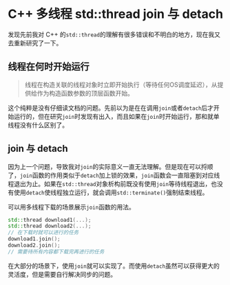 # C++ 多线程 std::thread join 与 detach

发现先前我对 C++ 的`std::thread`的理解有很多错误和不明白的地方，现在我又去重新研究了一下。

## 线程在何时开始运行
                
> 线程在构造关联的线程对象时立即开始执行（等待任何OS调度延迟），从提供给作为构造函数参数的顶层函数开始。

这个纯粹是没有仔细读文档的问题。先前以为是在在调用`join`或者`detach`后才开始运行的，但在研究`join`时发现有出入，而且如果在`join`时开始运行，那和就单线程没有什么区别了。

## join 与 detach

因为上一个问题，导致我对`join`的实际意义一直无法理解。但是现在可以捋顺了，`join`函数的作用类似于`detach`加上锁的效果，`join`函数会一直阻塞到对应线程退出为止。如果在`std::thread`对象析构前既没有使用`join`等待线程退出，也没有使用`detach`使线程独立运行，就会调用`std::terminate()`强制结束线程。

可以用多线程下载的场景展示`join`函数的用法。

```c++
std::thread download1(...);
std::thread download2(...);
// 在下载时就可以进行的任务
download1.join();
download2.join();
// 需要待所有内容都下载完再进行的任务
```

在大部分的场景下，使用`join`就可以实现了。而使用`detach`虽然可以获得更大的灵活度，但是需要自行解决同步的问题。